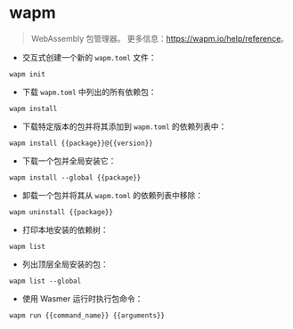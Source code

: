 # wapm

> WebAssembly 包管理器。
> 更多信息：<https://wapm.io/help/reference>。

- 交互式创建一个新的 `wapm.toml` 文件：

`wapm init`

- 下载 `wapm.toml` 中列出的所有依赖包：

`wapm install`

- 下载特定版本的包并将其添加到 `wapm.toml` 的依赖列表中：

`wapm install {{package}}@{{version}}`

- 下载一个包并全局安装它：

`wapm install --global {{package}}`

- 卸载一个包并将其从 `wapm.toml` 的依赖列表中移除：

`wapm uninstall {{package}}`

- 打印本地安装的依赖树：

`wapm list`

- 列出顶层全局安装的包：

`wapm list --global`

- 使用 Wasmer 运行时执行包命令：

`wapm run {{command_name}} {{arguments}}`